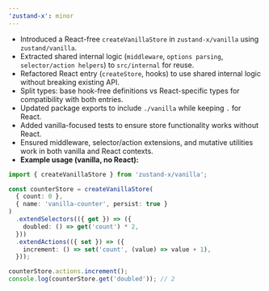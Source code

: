 ```yaml
---
'zustand-x': minor
---
```


- Introduced a React-free `createVanillaStore` in `zustand-x/vanilla` using `zustand/vanilla`.
- Extracted shared internal logic (`middleware`, `options parsing`, `selector/action helpers`) to `src/internal` for reuse.
- Refactored React entry (`createStore`, hooks) to use shared internal logic without breaking existing API.
- Split types: base hook-free definitions vs React-specific types for compatibility with both entries.
- Updated package exports to include `./vanilla` while keeping `.` for React.
- Added vanilla-focused tests to ensure store functionality works without React.
- Ensured middleware, selector/action extensions, and mutative utilities work in both vanilla and React contexts.
- **Example usage (vanilla, no React):**

```ts
import { createVanillaStore } from 'zustand-x/vanilla';

const counterStore = createVanillaStore(
  { count: 0 },
  { name: 'vanilla-counter', persist: true }
)
  .extendSelectors(({ get }) => ({
    doubled: () => get('count') * 2,
  }))
  .extendActions(({ set }) => ({
    increment: () => set('count', (value) => value + 1),
  }));

counterStore.actions.increment();
console.log(counterStore.get('doubled')); // 2
```

